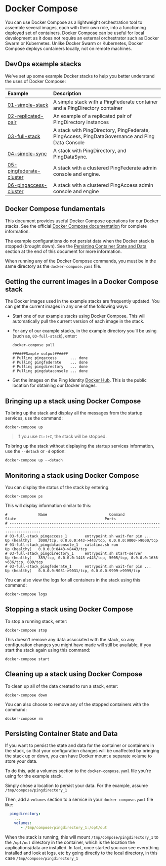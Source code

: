 # Docker Compose

You can use Docker Compose as a lightweight orchestration tool to assemble several images, each with their own role, into a functioning deployed set of containers. Docker Compose can be useful for local development as it does not require an external orchestrator such as Docker Swarm or Kubernetes. Unlike Docker Swarm or Kubernetes, Docker Compose deploys containers locally, not on remote machines.

## DevOps example stacks

We've set up some example Docker stacks to help you better understand the uses of Docker Compose:

| Example | Description |
| :--- | :--- |
| [01-simple-stack](./01-simple-stack/README.md) | A simple stack with a PingFederate container and a PingDirectory container |
| [02-replicated-pair](./02-replicated-pair/README.md) | An example of a replicated pair of PingDirectory instances |
| [03-full-stack](./03-full-stack/README.md) | A stack with PingDirectory, PingFederate, PingAccess, PingDataGovernance and Ping Data Console |
| [04-simple-sync](04-simple-sync/README.md) | A stack with PingDirectory, and PingDataSync. |
| [05-pingfederate-cluster](05-pingfederate-cluster/README.md) | A stack with a clustered PingFederate admin console and engine. |
| [06-pingaccess-cluster](06-pingaccess-cluster/README.md) | A stack with a clustered PingAccess admin console and engine |

## Docker Compose fundamentals

This document provides useful Docker Compose operations for our Docker stacks. See the official [Docker Compose documentation](https://docs.docker.com/compose/overview/) for complete information.

The example configurations do not persist data when the Docker stack is stopped (brought down). See the [Persisting Container State and Data](./#persisting-container-state-and-data) section at the end of this document for more information.

When running any of the Docker Compose commands, you must be in the same directory as the `docker-compose.yaml` file.

## Getting the current images in a Docker Compose stack

The Docker images used in the example stacks are frequently updated. You can get the current images in any one of the following ways:

  * Start one of our example stacks using Docker Compose. This will automatically pull the current version of each image in the stack.
  * For any of our example stacks, in the example directory you'll be using (such as, `03-full-stack`), enter:

    ```text
    docker-compose pull

    ######Sample output######
    # Pulling pingaccess      ... done
    # Pulling pingfederate    ... done
    # Pulling pingdirectory   ... done
    # Pulling pingdataconsole ... done
    ```
  * Get the images on the Ping Identity [Docker Hub](https://hub.docker.com/u/pingidentity). This is the public location for obtaining our Docker images. 

## Bringing up a stack using Docker Compose

To bring up the stack and display all the messages from the startup services, use the command:

  `docker-compose up`

  > If you use `Ctrl+C`, the stack will be stopped.

To bring up the stack without displaying the startup services information, use the `--detach` or `-d` option:

  `docker-compose up --detach`

## Monitoring a stack using Docker Compose

You can display the status of the stack by entering:

```text
docker-compose ps
```

This will display information similar to this:

```text
#              Name                            Command                  State                                        Ports
# ----------------------------------------------------------------------------------------------------------------------------------------------------------
# 03-full-stack_pingaccess_1        entrypoint.sh wait-for pin ...   Up (healthy)   3000/tcp, 0.0.0.0:443->443/tcp, 0.0.0.0:9000->9000/tcp
# 03-full-stack_pingdataconsole_1   catalina.sh run                  Up (healthy)   0.0.0.0:8443->8443/tcp
# 03-full-stack_pingdirectory_1     entrypoint.sh start-server       Up (healthy)   389/tcp, 0.0.0.0:1443->443/tcp, 5005/tcp, 0.0.0.0:1636->636/tcp, 689/tcp
# 03-full-stack_pingfederate_1      entrypoint.sh wait-for pin ...   Up (healthy)   0.0.0.0:9031->9031/tcp, 0.0.0.0:9999->9999/tcp
```

You can also view the logs for all containers in the stack using this command:

```text
docker-compose logs
```

## Stopping a stack using Docker Compose

To stop a running stack, enter:

`docker-compose stop`

This doesn't remove any data associated with the stack, so any configuration changes you might have made will still be available, if you start the stack again using this command:

`docker-compose start`

## Cleaning up a stack using Docker Compose

To clean up all of the data created to run a stack, enter:

`docker-compose down`

You can also choose to remove any of the stopped containers with the command:

`docker-compose rm`

## Persisting Container State and Data

If you want to persist the state and data for the container or containers in the stack, so that your configuration changes will be unaffected by bringing the stack up or down, you can have Docker mount a separate volume to store your data. 

To do this, add a volumes section to the `docker-compose.yaml` file you're using for the example stack.

Simply chose a location to persist your data. For the example, assume `/tmp/compose/pingdirectory_1`

Then, add a `volumes` section to a service in your `docker-compose.yaml` file like:

```yaml
  pingdirectory:
    ...
    volumes:
       - /tmp/compose/pingdirectory_1:/opt/out
```

When the stack is running, this will mount `/tmp/compose/pingdirectory_1` to the `/opt/out` directory in the container, which is the location the applications/data are installed. In fact, once started you can see everything installed and look at logs, etc by going directly to the local directory, in this case `/tmp/compose/pingdirectory_1`

